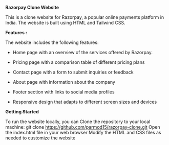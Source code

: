 
**Razorpay Clone Website**

This is a clone website for Razorpay, a popular online payments platform in India. The website is built using HTML and Tailwind CSS.

**Features :**

The website includes the following features:

* Home page with an overview of the services offered by Razorpay.

* Pricing page with a comparison table of different pricing plans

* Contact page with a form to submit inquiries or feedback

* About page with information about the company

* Footer section with links to social media profiles

* Responsive design that adapts to different screen sizes and devices


**Getting Started**

To run the website locally, you can Clone the repository to your local machine: git clone https://github.com/parmod15/razorpay-clone.git
Open the index.html file in your web browser
Modify the HTML and CSS files as needed to customize the website
